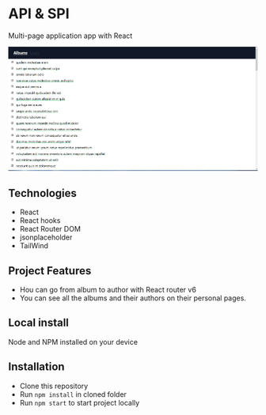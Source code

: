 # API & SPI 

Multi-page application app with React

![project](./redux.gif)

## Technologies

* React
* React hooks
* React Router DOM
* jsonplaceholder
* TailWind


## Project Features

* Нou can go from album to author with React router v6
* You can see all the albums and their authors on their personal pages.
 
## Local install

  Node and NPM installed on your device
    
## Installation

   * Clone this repository
   * Run `npm install` in cloned folder
   * Run `npm start` to start project locally

